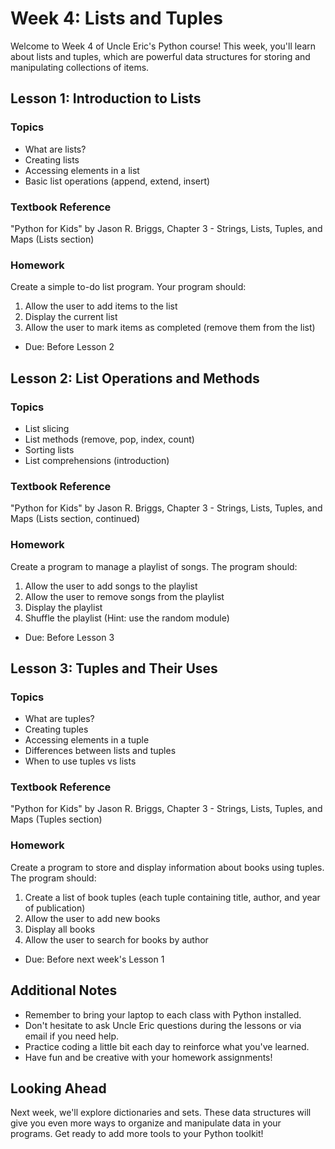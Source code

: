 # Week 4: Lists and Tuples

Welcome to Week 4 of Uncle Eric's Python course! This week, you'll learn about lists and tuples, which are powerful data structures for storing and manipulating collections of items.

## Lesson 1: Introduction to Lists

### Topics
- What are lists?
- Creating lists
- Accessing elements in a list
- Basic list operations (append, extend, insert)

### Textbook Reference
"Python for Kids" by Jason R. Briggs, Chapter 3 - Strings, Lists, Tuples, and Maps (Lists section)

### Homework
Create a simple to-do list program. Your program should:
1. Allow the user to add items to the list
2. Display the current list
3. Allow the user to mark items as completed (remove them from the list)
* Due: Before Lesson 2

## Lesson 2: List Operations and Methods

### Topics
- List slicing
- List methods (remove, pop, index, count)
- Sorting lists
- List comprehensions (introduction)

### Textbook Reference
"Python for Kids" by Jason R. Briggs, Chapter 3 - Strings, Lists, Tuples, and Maps (Lists section, continued)

### Homework
Create a program to manage a playlist of songs. The program should:
1. Allow the user to add songs to the playlist
2. Allow the user to remove songs from the playlist
3. Display the playlist
4. Shuffle the playlist (Hint: use the random module)
* Due: Before Lesson 3

## Lesson 3: Tuples and Their Uses

### Topics
- What are tuples?
- Creating tuples
- Accessing elements in a tuple
- Differences between lists and tuples
- When to use tuples vs lists

### Textbook Reference
"Python for Kids" by Jason R. Briggs, Chapter 3 - Strings, Lists, Tuples, and Maps (Tuples section)

### Homework
Create a program to store and display information about books using tuples. The program should:
1. Create a list of book tuples (each tuple containing title, author, and year of publication)
2. Allow the user to add new books
3. Display all books
4. Allow the user to search for books by author
* Due: Before next week's Lesson 1

## Additional Notes
- Remember to bring your laptop to each class with Python installed.
- Don't hesitate to ask Uncle Eric questions during the lessons or via email if you need help.
- Practice coding a little bit each day to reinforce what you've learned.
- Have fun and be creative with your homework assignments!

## Looking Ahead
Next week, we'll explore dictionaries and sets. These data structures will give you even more ways to organize and manipulate data in your programs. Get ready to add more tools to your Python toolkit!
